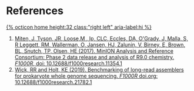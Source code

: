 # References

[{% octicon home height:32 class:"right left" aria-label:hi %}](index.md)

 1. <a href="https://www.ncbi.nlm.nih.gov/pmc/articles/PMC5538040/">Miten, J, Tyson, JR, Loose,M , Ip, CLC, Eccles, DA, O'Grady, J,  Malla, S, R Leggett, RM, Wallerman, O, Jansen, HJ, Zalunin, V, Birney, E, Brown, BL, Snutch, TP, Olsen, HE (2017). MinION Analysis and Reference Consortium: Phase 2 data release and analysis of R9.0 chemistry. <i>F1000R</i>, doi: 10.12688/f1000research.11354.1</a>
 2. <a href="https://f1000research.com/articles/8-2138">Wick, RR and Holt, KE (2019). Benchmarking of long-read assemblers for prokaryote whole genome sequencing.  <i>F1000R</i> doi.org: 10.12688/f1000research.21782.1

